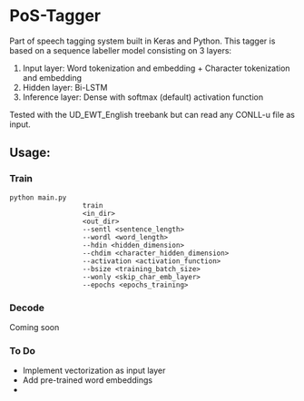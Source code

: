 # PoS-Tagger

Part of speech tagging system built in Keras and Python. This tagger is based on a sequence labeller model consisting on 3 layers:

1) Input layer: Word tokenization and embedding + Character tokenization and embedding
2) Hidden layer: Bi-LSTM 
3) Inference layer: Dense with softmax (default) activation function

Tested with the UD_EWT_English treebank but can read any CONLL-u file as input.

## Usage:

### Train

````
python main.py 
                  train 
                  <in_dir> 
                  <out_dir> 
                  --sentl <sentence_length> 
                  --wordl <word_length> 
                  --hdin <hidden_dimension> 
                  --chdim <character_hidden_dimension> 
                  --activation <activation_function>
                  --bsize <training_batch_size>
                  --wonly <skip_char_emb_layer>
                  --epochs <epochs_training>
````

### Decode

Coming soon

### To Do

- Implement vectorization as input layer
- Add pre-trained word embeddings
- 
